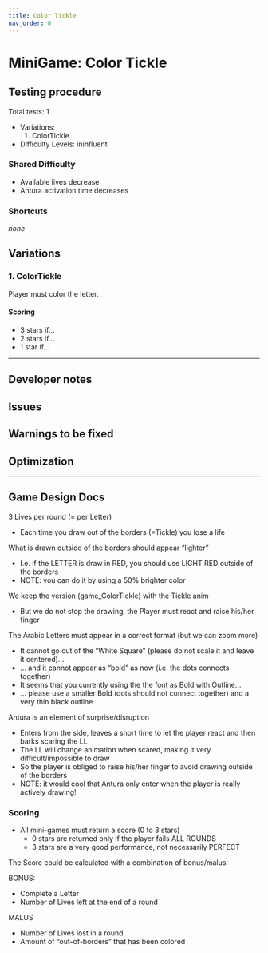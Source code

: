 ```yaml
---
title: Color Tickle
nav_order: 0
---
```

# MiniGame: Color Tickle

## Testing procedure
Total tests: 1
- Variations:
    1. ColorTickle
- Difficulty Levels: ininfluent

### Shared Difficulty
- Available lives decrease
- Antura activation time decreases

### Shortcuts
_none_

## Variations

### 1. ColorTickle
Player must color the letter.

#### Scoring
- 3 stars if...
- 2 stars if...
- 1 star if...
---
## Developer notes

## Issues

## Warnings to be fixed

## Optimization

---

## Game Design Docs

3 Lives per round (= per Letter)
- Each time you draw out of the borders (=Tickle) you lose a life

What is drawn outside of the borders should appear “lighter”
- I.e. if the LETTER is draw in RED, you should use LIGHT RED outside of the borders
- NOTE: you can do it by using a 50% brighter color

We keep the version (game_ColorTickle) with the Tickle anim
- But we do not stop the drawing, the Player must react and raise his/her finger

The Arabic Letters must appear in a correct format (but we can zoom more)
- It cannot go out of the “White Square” (please do not scale it and leave it centered)...
- … and it cannot appear as “bold” as now (i.e. the dots connects together)
- It seems that you currently using the the font as Bold with Outline…
- … please use a smaller Bold (dots should not connect together) and a very thin black outline

Antura is an element of surprise/disruption
- Enters from the side, leaves a short time to let the player react and then barks scaring the LL
- The LL will change animation when scared, making it very difficult/impossible to draw
- So the player is obliged to raise his/her finger to avoid drawing outside of the borders
- NOTE: it would cool that Antura only enter when the player is really actively drawing!

### Scoring

- All mini-games must return a score (0 to 3 stars)
  - 0 stars are returned only if the player fails ALL ROUNDS
  - 3 stars are a very good performance, not necessarily PERFECT

The Score could be calculated with a combination of bonus/malus:

BONUS:
- Complete a Letter
- Number of Lives left at the end of a round

MALUS
- Number of Lives lost in a round
- Amount of “out-of-borders” that has been colored
